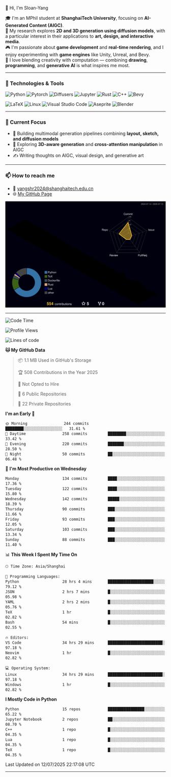 👋 Hi, I'm Sloan-Yang

🎓 I'm an MPhil student at **ShanghaiTech University**, focusing on **AI-Generated Content (AIGC)**.  
🧠 My research explores **2D and 3D generation using diffusion models**, with a particular interest in their applications to **art, design, and interactive media**.  
🎮 I'm passionate about **game development** and **real-time rendering**, and I enjoy experimenting with **game engines** like Unity, Unreal, and Bevy.  
🎨 I love blending creativity with computation — combining **drawing**, **programming**, and **generative AI** is what inspires me most.

---

### 🧰 Technologies & Tools

![Python](https://img.shields.io/badge/python-%233776AB.svg?style=for-the-badge&logo=python&logoColor=white)
![Pytorch](https://img.shields.io/badge/pytorch-%23EE4C2C.svg?style=for-the-badge&logo=pytorch&logoColor=white)
![Diffusers](https://img.shields.io/badge/diffusers-HuggingFace-yellow?style=for-the-badge&logo=huggingface&logoColor=black)
![Jupyter](https://img.shields.io/badge/Jupyter-%23F37626.svg?style=for-the-badge&logo=Jupyter&logoColor=white)
![Rust](https://img.shields.io/badge/Rust-%23000000.svg?style=for-the-badge&logo=rust&logoColor=white)
![C++](https://img.shields.io/badge/C++-%2300599C.svg?style=for-the-badge&logo=c%2B%2B&logoColor=white)
![Bevy](https://img.shields.io/badge/Bevy-000000.svg?style=for-the-badge&logo=bevy&logoColor=white)

![LaTeX](https://img.shields.io/badge/LaTeX-47A141?style=for-the-badge&logo=latex&logoColor=white)
![Linux](https://img.shields.io/badge/Linux-FCC624?style=for-the-badge&logo=linux&logoColor=black)
![Visual Studio Code](https://img.shields.io/badge/VSCode-0078d7.svg?style=for-the-badge&logo=visual-studio-code&logoColor=white)
![Aseprite](https://img.shields.io/badge/Aseprite-FFFFFF?style=for-the-badge&logo=Aseprite&logoColor=%237D929E)
![Blender](https://img.shields.io/badge/Blender-F5792A?style=for-the-badge&logo=blender&logoColor=white)

---

### 🔭 Current Focus

- 🎨 Building multimodal generation pipelines combining **layout, sketch, and diffusion models**
- 🧪 Exploring **3D-aware generation** and **cross-attention manipulation** in AIGC
- ✍️ Writing thoughts on AIGC, visual design, and generative art

---

### 📫 How to reach me

- 📧 <a href="mailto:yangshr2024@shanghaitech.edu.cn">yangshr2024@shanghaitech.edu.cn</a>
- 🌐 [My GitHub Page](https://sloan-yang.github.io)  



![3D Profile](https://raw.githubusercontent.com/Sloan-Yang/Sloan-Yang/main/profile-3d-contrib/profile-night-rainbow.svg)

---


<!--START_SECTION:waka-->
![Code Time](http://img.shields.io/badge/Code%20Time-357%20hrs%2026%20mins-blue)

![Profile Views](http://img.shields.io/badge/Profile%20Views-5-blue)

![Lines of code](https://img.shields.io/badge/From%20Hello%20World%20I%27ve%20Written-2.1%20million%20lines%20of%20code-blue)

**🐱 My GitHub Data** 

> 📦 1.1 MB Used in GitHub's Storage 
 > 
> 🏆 508 Contributions in the Year 2025
 > 
> 🚫 Not Opted to Hire
 > 
> 📜 6 Public Repositories 
 > 
> 🔑 22 Private Repositories 
 > 
**I'm an Early 🐤** 

```text
🌞 Morning                244 commits         ████████░░░░░░░░░░░░░░░░░   31.61 % 
🌆 Daytime                258 commits         ████████░░░░░░░░░░░░░░░░░   33.42 % 
🌃 Evening                220 commits         ███████░░░░░░░░░░░░░░░░░░   28.50 % 
🌙 Night                  50 commits          ██░░░░░░░░░░░░░░░░░░░░░░░   06.48 % 
```
📅 **I'm Most Productive on Wednesday** 

```text
Monday                   134 commits         ████░░░░░░░░░░░░░░░░░░░░░   17.36 % 
Tuesday                  122 commits         ████░░░░░░░░░░░░░░░░░░░░░   15.80 % 
Wednesday                142 commits         █████░░░░░░░░░░░░░░░░░░░░   18.39 % 
Thursday                 90 commits          ███░░░░░░░░░░░░░░░░░░░░░░   11.66 % 
Friday                   93 commits          ███░░░░░░░░░░░░░░░░░░░░░░   12.05 % 
Saturday                 103 commits         ███░░░░░░░░░░░░░░░░░░░░░░   13.34 % 
Sunday                   88 commits          ███░░░░░░░░░░░░░░░░░░░░░░   11.40 % 
```


📊 **This Week I Spent My Time On** 

```text
🕑︎ Time Zone: Asia/Shanghai

💬 Programming Languages: 
Python                   28 hrs 4 mins       ████████████████████░░░░░   79.12 % 
JSON                     2 hrs 7 mins        █░░░░░░░░░░░░░░░░░░░░░░░░   05.98 % 
YAML                     2 hrs 2 mins        █░░░░░░░░░░░░░░░░░░░░░░░░   05.76 % 
TeX                      1 hr                █░░░░░░░░░░░░░░░░░░░░░░░░   02.82 % 
Bash                     54 mins             █░░░░░░░░░░░░░░░░░░░░░░░░   02.55 % 

🔥 Editors: 
VS Code                  34 hrs 29 mins      ████████████████████████░   97.18 % 
Neovim                   1 hr                █░░░░░░░░░░░░░░░░░░░░░░░░   02.82 % 

💻 Operating System: 
Linux                    34 hrs 29 mins      ████████████████████████░   97.18 % 
Windows                  1 hr                █░░░░░░░░░░░░░░░░░░░░░░░░   02.82 % 
```

**I Mostly Code in Python** 

```text
Python                   15 repos            ████████████████░░░░░░░░░   65.22 % 
Jupyter Notebook         2 repos             ██░░░░░░░░░░░░░░░░░░░░░░░   08.70 % 
C++                      1 repo              █░░░░░░░░░░░░░░░░░░░░░░░░   04.35 % 
Lua                      1 repo              █░░░░░░░░░░░░░░░░░░░░░░░░   04.35 % 
TeX                      1 repo              █░░░░░░░░░░░░░░░░░░░░░░░░   04.35 % 
```




 Last Updated on 12/07/2025 22:17:08 UTC
<!--END_SECTION:waka-->

---





